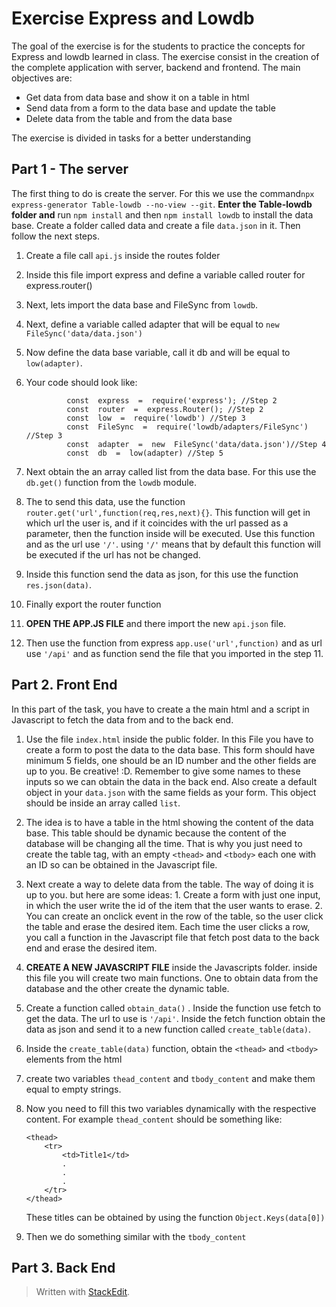 # Exercise Express and Lowdb
The goal of the exercise is for the students to practice the concepts for Express and lowdb learned in class. The exercise consist in the creation of the complete application with server, backend and frontend. The main objectives are:

 - Get data from data base and show it on a table in html
 - Send data from a form to the data base and update the table
 - Delete data from the table and from the data base

The exercise is divided in tasks for a better understanding

## Part 1 - The server

The first thing to do is create the server. For this we use the command`npx express-generator Table-lowdb --no-view --git`. **Enter the Table-lowdb folder and** run `npm install` and then `npm install lowdb` to install the data base. Create a folder called data and create a file `data.json` in it. Then follow the next steps.

 1. Create a file call `api.js` inside the routes folder
 2. Inside this file import express and define a variable called router for express.router()
 3. Next, lets import the data base and FileSync from `lowdb`.
 4. Next, define a variable called adapter that will be equal to `new FileSync('data/data.json')`
 5. Now define the data base variable, call it db and will be equal to `low(adapter)`. 
 6. Your code should look like: 
				 
				 const  express  =  require('express'); //Step 2
				 const  router  =  express.Router(); //Step 2
				 const  low  =  require('lowdb') //Step 3
				 const  FileSync  =  require('lowdb/adapters/FileSync') //Step 3
				 const  adapter  =  new  FileSync('data/data.json')//Step 4
				 const  db  =  low(adapter) //Step 5
				 
 7.  Next obtain the an array called list from the data base. For this use the `db.get()` function from the `lowdb` module.
 8. The to send this data, use the function `router.get('url',function(req,res,next){}`. This function will get in which url the user is, and if it coincides with the url passed as a parameter, then the function inside will be executed. Use this function and as the url use `'/'`. using `'/'` means that by default this function will be executed if the url has not be changed.
 9. Inside this function send the data as json, for this use the function `res.json(data)`.
 10. Finally export the router function 
 11. **OPEN THE APP.JS FILE** and there import the new `api.json` file. 
 12. Then use the function from express `app.use('url',function)` and as url use `'/api'` and as function send the file that you imported in the step 11.

## Part 2. Front End
In this part of the task, you have to create a the main html and a script in Javascript to fetch the data from and to the back end. 

 1. Use the file `index.html` inside the public folder. In this File you have to create a form to post the data to the data base. This form should have minimum 5 fields, one should be an ID number and the other fields are up to you. Be creative! :D. Remember to give some names to these inputs so we can obtain the data in the back end. Also create a default object in your `data.json` with the same fields as your form. This object should be inside an array called `list`.
 2. The idea is to have a table in the html showing the content of the data base. This table should be dynamic because the content of the database will be changing all the time. That is why you just need to create the table tag, with an empty `<thead>` and `<tbody>` each one with an ID so can be obtained in the Javascript file.
 3. Next create a way to delete data from the table. The way of doing it is up to you. but here are some ideas: 1. Create a form with just one input, in which the user write the id of the item that the user wants to erase. 2. You can create an onclick event in the row of the table, so the user click the table and erase the desired item. Each time the user clicks a row, you call a function in the Javascript file that fetch post data to the back end and erase the desired item.
 4. **CREATE A NEW JAVASCRIPT FILE** inside the Javascripts folder. inside this file you will create two main functions. One to obtain data from the database and the other create the dynamic table.
 5. Create a function called `obtain_data()` . Inside the function use fetch to get the data. The url to use is `'/api'`. Inside the fetch function obtain the data as json and send it to a new function called `create_table(data)`.
 6. Inside the `create_table(data)` function, obtain the `<thead>` and `<tbody>` elements from the html
 7. create two variables `thead_content` and `tbody_content` and make them equal to empty strings.
 8. Now you need to fill this two variables dynamically with the respective content. For example `thead_content` should be something like:


		<thead>
			<tr>
				<td>Title1</td>
				.
				.
				.
			</tr>
		</thead>	

	These titles can be obtained by using the function `Object.Keys(data[0])` 
 10.  Then we do something similar with the `tbody_content`

## Part 3. Back End


> Written with [StackEdit](https://stackedit.io/).
